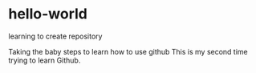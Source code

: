 # hello-world
learning to create repository

Taking the baby steps to learn how to use github
This is my second time trying to learn Github.
